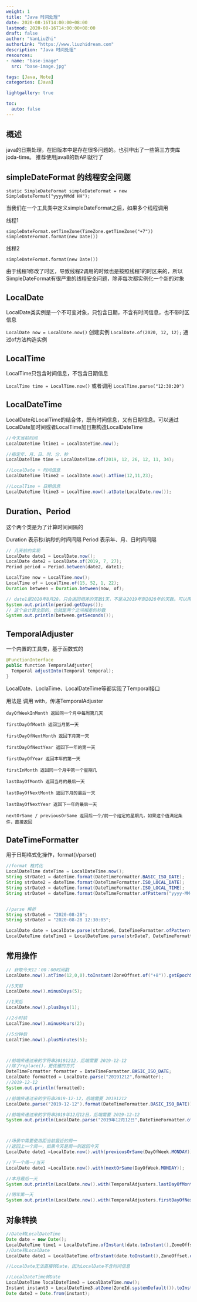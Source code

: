 ```yaml
---
weight: 1
title: "Java 时间处理"
date: 2020-08-16T14:00:00+08:00
lastmod: 2020-08-16T14:00:00+08:00
draft: false
author: "VanLiuZhi"
authorLink: "https://www.liuzhidream.com"
description: "Java 时间处理"
resources:
- name: "base-image"
  src: "base-image.jpg"

tags: [Java, Note]
categories: [Java]

lightgallery: true

toc:
  auto: false
---
```


## 概述

java的日期处理，在旧版本中是存在很多问题的。也引申出了一些第三方类库 joda-time。 推荐使用java8的新API就行了

## simpleDateFormat 的线程安全问题

`static SimpleDateFormat simpleDateFormat = new SimpleDateFormat("yyyyMMdd HH");`

当我们在一个工具类中定义simpleDateFormat之后，如果多个线程调用

线程1

`simpleDateFormat.setTimeZone(TimeZone.getTimeZone("+7"))`
`simpleDateFormat.format(new Date())`

线程2

`simpleDateFormat.format(new Date())` 

由于线程1修改了时区，导致线程2调用的时候也是按照线程1的时区来的，所以SimpleDateFormat有很严重的线程安全问题，除非每次都实例化一个新的对象

## LocalDate

LocalDate类实例是一个不可变对象，只包含日期，不含有时间信息，也不带时区信息

`LocalDate now = LocalDate.now()` 创建实例
`LocalDate.of(2020, 12, 12);` 通过of方法构造实例

## LocalTime

LocalTime只包含时间信息，不包含日期信息

`LocalTime time = LocalTime.now()` 或者调用 `LocalTime.parse("12:30:20")`

## LocalDateTime

LocalDate和LocalTime的结合体，既有时间信息，又有日期信息。可以通过LocalDate加时间或者LocalTime加日期构造LocalDateTime

```java
//今天当前时间
LocalDateTime ltime1 = LocalDateTime.now();

//指定年、月、日、时、分、秒
LocalDateTime time = LocalDateTime.of(2019, 12, 26, 12, 11, 34);

//LocalDate + 时间信息
LocalDateTime ltime2 = LocalDate.now().atTime(12,11,23);

//LocalTime + 日期信息
LocalDateTime ltime3 = LocalTime.now().atDate(LocalDate.now());
```

## Duration、Period

这个两个类是为了计算时间间隔的

Duration 表示秒/纳秒的时间间隔
Period 表示年、月、日时间间隔

```java
// 几天前的实现
LocalDate date1 = LocalDate.now();
LocalDate date2 = LocalDate.of(2019, 7, 27);
Period period = Period.between(date2, date1);

LocalTime now = LocalTime.now();
LocalTime of = LocalTime.of(15, 52, 1, 22);
Duration between = Duration.between(now, of);

// date1是2020年8月28，只会返回相差的天数1天，不是从2019年到2028年的天数。可以用获取月份，年份的方法来操作
System.out.println(period.getDays());
// 这个会计算全部的，也就是两个之间相差的秒数
System.out.println(between.getSeconds());
```

## TemporalAdjuster

一个内置的工具类，基于函数式的

```java
@FunctionInterface
public function TemporalAdjuster{
  Temporal adjustInto(Temporal temporal);
}
```

LocalDate、LoclaTime、LocalDateTime等都实现了Temporal接口

用法是 调用 with，传递TemporalAdjuster

```
dayOfWeekInMonth 返回同一个月中每周第几天

firstDayOfMonth 返回当月第一天

firstDayOfNextMonth 返回下月第一天

firstDayOfNextYear 返回下一年的第一天

firstDayOfYear 返回本年的第一天

firstInMonth 返回同一个月中第一个星期几

lastDayOfMonth 返回当月的最后一天

lastDayOfNextMonth 返回下月的最后一天

lastDayOfNextYear 返回下一年的最后一天

nextOrSame / previousOrSame 返回后一个/前一个给定的星期几，如果这个值满足条件，直接返回
```

## DateTimeFormatter

用于日期格式化操作，format()/parse()

```Java
//format 格式化
LocalDateTime dateTime = LocalDateTime.now();
String strDate1 = dateTime.format(DateTimeFormatter.BASIC_ISO_DATE);    // 20200828
String strDate2 = dateTime.format(DateTimeFormatter.ISO_LOCAL_DATE);    // 2020-08-28
String strDate3 = dateTime.format(DateTimeFormatter.ISO_LOCAL_TIME);    // 14:20:16.998
String strDate4 = dateTime.format(DateTimeFormatter.ofPattern("yyyy-MM-dd"));// 2020-08-28


//parse 解析
String strDate6 = "2020-08-28";
String strDate7 = "2020-08-28 12:30:05";

LocalDate date = LocalDate.parse(strDate6, DateTimeFormatter.ofPattern("yyyy-MM-dd"));
LocalDateTime dateTime1 = LocalDateTime.parse(strDate7, DateTimeFormatter.ofPattern("yyyy-MM-dd HH:mm:ss"));
```

## 常用操作

```java
// 获取今天12：00：00时间戳
LocalDate.now().atTime(12,0,0).toInstant(ZoneOffset.of("+8")).getEpochSecond());

//5天前
LocalDate.now().minusDays(5);

//1天后
LocalDate.now().plusDays(1);

//2小时前
LocalTime.now().minusHours(2);

//5分钟后
LocalTime.now().plusMinutes(5);



//前端传递过来的字符串20191212，后端需要 2019-12-12
//除了replace()，更优雅的方式
DateTimeFormatter formatter = DateTimeFormatter.BASIC_ISO_DATE;
LocalDate formatted = LocalDate.parse("20191212",formatter);
//2019-12-12
System.out.println(formatted);

//前端传递过来的字符串2019-12-12，后端需要 20191212
LocalDate.parse("2019-12-12").format(DateTimeFormatter.BASIC_ISO_DATE));

//前端传递过来的字符串2019年12月12日，后端需要 2019-12-12
System.out.println(LocalDate.parse("2019年12月12日",DateTimeFormatter.ofPattern("yyyy年MM月dd日")));



//场景中需要使用距当前最近的周一
//返回上一个周一，如果今天是周一则返回今天
LocalDate date1 =LocalDate.now().with(previousOrSame(DayOfWeek.MONDAY));

//下一个周一/当天
LocalDate date1 =LocalDate.now().with(nextOrSame(DayOfWeek.MONDAY));

//本月最后一天
System.out.println(LocalDate.now().with(TemporalAdjusters.lastDayOfMonth()));

//明年第一天
System.out.println(LocalDate.now().with(TemporalAdjusters.firstDayOfNextYear()));
```

## 对象转换

```java
//Date转LocalDateTime
Date date = new Date();
LocalDateTime time1 = LocalDateTime.ofInstant(date.toInstant(),ZoneOffset.of("+8"))				
//Date转LocalDate
LocalDate date1 = LocalDateTime.ofInstant(date.toInstant(),ZoneOffset.of("+8")).toLocalate()

//LocalDate无法直接转Date，因为LocalDate不含时间信息

//LocalDateTime转Date
LocalDateTime localDateTime3 = LocalDateTime.now();
Instant instant3 = LocalDateTime3.atZone(ZoneId.systemDefault()).toInstant();
Date date3 = Date.from(instant);
```